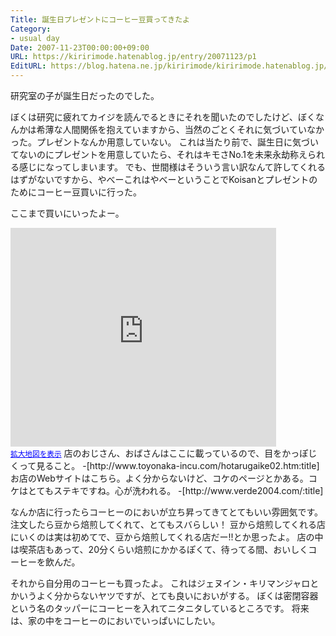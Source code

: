 ```yaml
---
Title: 誕生日プレゼントにコーヒー豆買ってきたよ
Category:
- usual day
Date: 2007-11-23T00:00:00+09:00
URL: https://kiririmode.hatenablog.jp/entry/20071123/p1
EditURL: https://blog.hatena.ne.jp/kiririmode/kiririmode.hatenablog.jp/atom/entry/8454420450078216167
---
```



研究室の子が誕生日だったのでした。


ぼくは研究に疲れてカイジを読んでるときにそれを聞いたのでしたけど、ぼくなんかは希薄な人間関係を抱えていますから、当然のごとくそれに気づいていなかった。プレゼントなんか用意していない。
これは当たり前で、誕生日に気づいてないのにプレゼントを用意していたら、それはキモさNo.1を未来永劫称えられる感じになってしまいます。
でも、世間様はそういう言い訳なんて許してくれるはずがないですから、やべーこれはやべーということでKoisanとプレゼントのためにコーヒー豆買いに行った。


ここまで買いにいったよー。
<iframe width="425" height="350" frameborder="0" scrolling="no" marginheight="0" marginwidth="0" src="http://maps.google.co.jp/maps?f=q&amp;hl=ja&amp;geocode=&amp;time=&amp;date=&amp;ttype=&amp;q=%E5%A4%A7%E9%98%AA%E5%BA%9C%E8%B1%8A%E4%B8%AD%E5%B8%82%E6%B8%85%E9%A2%A8%E8%8D%98%EF%BC%91%EF%BC%8D%EF%BC%95%EF%BC%8D%EF%BC%92%EF%BC%95&amp;ie=UTF8&amp;z=14&amp;om=1&amp;ll=34.808659,135.453014&amp;output=embed&amp;s=AARTsJqwC1CdUYkLpKetE0sW-3aAO_SDmA"></iframe><br /><small><a href="http://maps.google.co.jp/maps?f=q&amp;hl=ja&amp;geocode=&amp;time=&amp;date=&amp;ttype=&amp;q=%E5%A4%A7%E9%98%AA%E5%BA%9C%E8%B1%8A%E4%B8%AD%E5%B8%82%E6%B8%85%E9%A2%A8%E8%8D%98%EF%BC%91%EF%BC%8D%EF%BC%95%EF%BC%8D%EF%BC%92%EF%BC%95&amp;ie=UTF8&amp;z=14&amp;om=1&amp;ll=34.808659,135.453014&amp;source=embed" style="color:#0000FF;text-align:left">拡大地図を表示</a></small>
店のおじさん、おばさんはここに載っているので、目をかっぽじくって見ること。
-[http://www.toyonaka-incu.com/hotarugaike02.htm:title]
お店のWebサイトはこちら。よく分からないけど、コケのページとかある。コケはとてもステキですね。心が洗われる。
-[http://www.verde2004.com/:title]


なんか店に行ったらコーヒーのにおいが立ち昇ってきてとてもいい雰囲気です。
注文したら豆から焙煎してくれて、とてもスバらしい！
豆から焙煎してくれる店にいくのは実は初めてで、豆から焙煎してくれる店だー!!とか思ったよ。
店の中は喫茶店もあって、20分くらい焙煎にかかるぽくて、待ってる間、おいしくコーヒーを飲んだ。


それから自分用のコーヒーも買ったよ。
これはジェヌイン・キリマンジャロとかいうよく分からないヤツですが、とても良いにおいがする。
ぼくは密閉容器という名のタッパーにコーヒーを入れてニタニタしているところです。
将来は、家の中をコーヒーのにおいでいっぱいにしたい。
